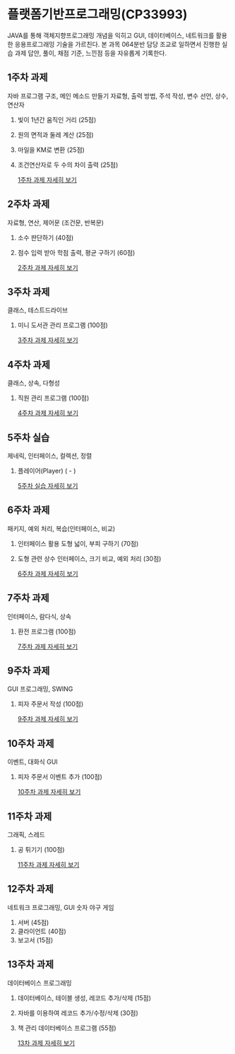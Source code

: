 # 플랫폼기반프로그래밍(CP33993)
JAVA를 통해 객체지향프로그래밍 개념을 익히고 GUI, 데이터베이스, 네트워크를 활용한 응용프로그래밍 기술을 가르친다.
본 과목 064분반 담당 조교로 일하면서 진행한 실습 과제 답안, 풀이, 채점 기준, 느낀점 등을 자유롭게 기록한다.

## 1주차 과제
자바 프로그램 구조, 메인 메소드 만들기
자료형, 출력 방법, 주석 작성, 변수 선언, 상수, 연산자
1. 빛이 1년간 움직인 거리 (25점)
2. 원의 면적과 둘레 계산 (25점)
3. 마일을 KM로 변환 (25점)
4. 조건연산자로 두 수의 차이 출력 (25점)

    [1주차 과제 자세히 보기](./week1)

## 2주차 과제
자료형, 연산, 제어문 (조건문, 반복문)
1. 소수 판단하기 (40점)
2. 점수 입력 받아 학점 출력, 평균 구하기 (60점)

    [2주차 과제 자세히 보기](./week2)

## 3주차 과제
클래스, 테스트드라이브
1. 미니 도서관 관리 프로그램 (100점)

    [3주차 과제 자세히 보기](./week3)
    
## 4주차 과제
클래스, 상속, 다형성
1. 직원 관리 프로그램 (100점)

    [4주차 과제 자세히 보기](./week4)

## 5주차 실습
제네릭, 인터페이스, 컬렉션, 정렬
1. 플레이어(Player) ( - )

    [5주차 실습 자세히 보기](./week5)

## 6주차 과제
패키지, 예외 처리, 복습(인터페이스, 비교)
1. 인터페이스 활용 도형 넓이, 부피 구하기 (70점)
2. 도형 관련 상수 인터페이스, 크기 비교, 예외 처리 (30점)

    [6주차 과제 자세히 보기](./week6)
    
## 7주차 과제
인터페이스, 람다식, 상속
1. 환전 프로그램 (100점)

    [7주차 과제 자세히 보기](./week7)
    
## 9주차 과제
GUI 프로그래밍, SWING
1. 피자 주문서 작성 (100점)

    [9주차 과제 자세히 보기](./week9)
    
## 10주차 과제
이벤트, 대화식 GUI
1. 피자 주문서 이벤트 추가 (100점)

    [10주차 과제 자세히 보기](./week10)
    
## 11주차 과제
그래픽, 스레드
1. 공 튀기기 (100점)
   
    [11주차 과제 자세히 보기](./week11)

## 12주차 과제
네트워크 프로그래밍, GUI
숫자 야구 게임
1. 서버 (45점)
2. 클라이언트 (40점)
3. 보고서 (15점)

## 13주차 과제
데이터베이스 프로그래밍
1. 데이터베이스, 테이블 생성, 레코드 추가/삭제 (15점)
2. 자바를 이용하여 레코드 추가/수정/삭제 (30점)
3. 책 관리 데이터베이스 프로그램 (55점)

   [13차 과제 자세히 보기](./week13) 
